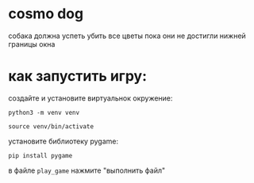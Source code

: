 # cosmo dog
собака должна успеть убить все цветы пока они не достигли нижней границы окна

# как запустить игру:
создайте и установите виртуальнок окружение:

```python3 -m venv venv```

```source venv/bin/activate```

установите библиотеку pygame:

```pip install pygame```

в файле ```play_game``` нажмите "выполнить файл"


